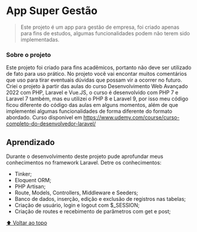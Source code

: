 # App Super Gestão

> Este projeto é um app para gestão de empresa, foi criado apenas para fins de estudos, algumas funcionalidades podem não terem sido implementadas.
### Sobre o projeto
Este projeto foi criado para fins acadêmicos, portanto não deve ser utilizado de fato para uso prático. No projeto você vai encontar muitos comentários que uso para tirar eventuais dúvidas que possam vir a ocorrer no futuro.
<br>
Criei o projeto à partir das aulas do curso Desenvolvimento Web Avançado 2022 com PHP, Laravel e Vue.JS, o curso é desenvolvido com PHP 7 e Laravel 7 também, mas eu utilizei o PHP 8 e Laravel 9, por isso meu código ficou diferente do código das aulas em alguns momentos, além de que implementei algumas funcionalidades de forma diferente do formato abordado. Curso disponível em https://www.udemy.com/course/curso-completo-do-desenvolvedor-laravel/
<br>

## Aprendizado
Durante o desenvolvimento deste projeto pude aprofundar meus conhecimentos no framework Laravel. Detre os conhecimentos:
* Tinker;
* Eloquent ORM;
* PHP Artisan;
* Route, Models, Controllers, Middleware e Seeders;
* Banco de dados, inserção, edição e exclusão de registros nas tabelas;
* Criação de usuário, login e logout com $_SESSION;
* Criação de routes e recebimento de parâmetros com get e post;
  <br>

[⬆ Voltar ao topo](#App)<br>
